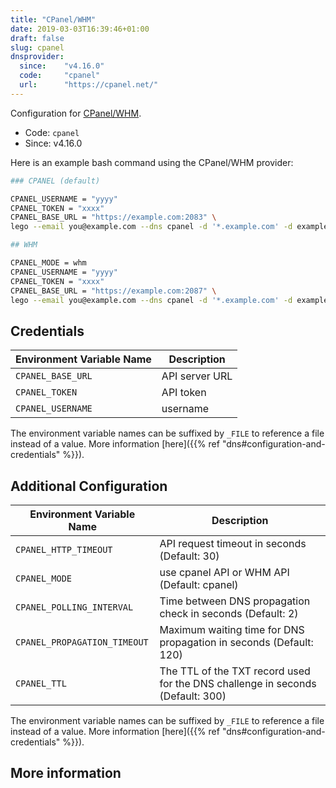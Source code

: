 ```yaml
---
title: "CPanel/WHM"
date: 2019-03-03T16:39:46+01:00
draft: false
slug: cpanel
dnsprovider:
  since:    "v4.16.0"
  code:     "cpanel"
  url:      "https://cpanel.net/"
---
```


<!-- THIS DOCUMENTATION IS AUTO-GENERATED. PLEASE DO NOT EDIT. -->
<!-- providers/dns/cpanel/cpanel.toml -->
<!-- THIS DOCUMENTATION IS AUTO-GENERATED. PLEASE DO NOT EDIT. -->


Configuration for [CPanel/WHM](https://cpanel.net/).


<!--more-->

- Code: `cpanel`
- Since: v4.16.0


Here is an example bash command using the CPanel/WHM provider:

```bash
### CPANEL (default)

CPANEL_USERNAME = "yyyy"
CPANEL_TOKEN = "xxxx"
CPANEL_BASE_URL = "https://example.com:2083" \
lego --email you@example.com --dns cpanel -d '*.example.com' -d example.com run

## WHM

CPANEL_MODE = whm
CPANEL_USERNAME = "yyyy"
CPANEL_TOKEN = "xxxx"
CPANEL_BASE_URL = "https://example.com:2087" \
lego --email you@example.com --dns cpanel -d '*.example.com' -d example.com run
```




## Credentials

| Environment Variable Name | Description |
|-----------------------|-------------|
| `CPANEL_BASE_URL` | API server URL |
| `CPANEL_TOKEN` | API token |
| `CPANEL_USERNAME` | username |

The environment variable names can be suffixed by `_FILE` to reference a file instead of a value.
More information [here]({{% ref "dns#configuration-and-credentials" %}}).


## Additional Configuration

| Environment Variable Name | Description |
|--------------------------------|-------------|
| `CPANEL_HTTP_TIMEOUT` | API request timeout in seconds (Default: 30) |
| `CPANEL_MODE` | use cpanel API or WHM API (Default: cpanel) |
| `CPANEL_POLLING_INTERVAL` | Time between DNS propagation check in seconds (Default: 2) |
| `CPANEL_PROPAGATION_TIMEOUT` | Maximum waiting time for DNS propagation in seconds (Default: 120) |
| `CPANEL_TTL` | The TTL of the TXT record used for the DNS challenge in seconds (Default: 300) |

The environment variable names can be suffixed by `_FILE` to reference a file instead of a value.
More information [here]({{% ref "dns#configuration-and-credentials" %}}).




## More information



<!-- THIS DOCUMENTATION IS AUTO-GENERATED. PLEASE DO NOT EDIT. -->
<!-- providers/dns/cpanel/cpanel.toml -->
<!-- THIS DOCUMENTATION IS AUTO-GENERATED. PLEASE DO NOT EDIT. -->
